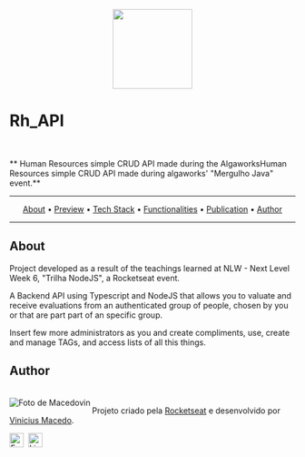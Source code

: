 <p align="center">
  <img src="./README-assets/nlwv_logo.png" width="140px" />
</p>

# Rh_API

<br/>

** Human Resources simple CRUD API made during the AlgaworksHuman Resources simple CRUD API made during algaworks' "Mergulho Java" event.**

---

<p style="text-align:center">
	<a href="#about">About</a> •
  <a href="#preview">Preview</a> •
	<a href="#tech-stack">Tech Stack</a> •
  <a href="#functionalities">Functionalities</a> •
	<a href="#publication">Publication</a> •
	<a href="#author">Author</a> 
</p>

---

## About

Project developed as a result of the teachings learned at NLW - Next Level Week 6, "Trilha NodeJS", a Rocketseat event.

A Backend API using Typescript and NodeJS that allows you to valuate and receive evaluations from an authenticated group of people, chosen by you or that are part part of an specific group.

Insert few more administrators as you and create compliments, use, create and manage TAGs, and access lists of all this things.


## Author

<br/>
<img align="left" src="https://avatars.githubusercontent.com/Macedovin?size=100" alt="Foto de Macedovin">

Projeto criado pela [Rocketseat](https://github.com/Rocketseat) e desenvolvido por [Vinicius&nbsp;Macedo](https://github.com/Macedovin).

<a href="mailto:macedo.vp@gmail.com" target="_blank"><img src="https://img.shields.io/badge/Email-D14836?style=flat&logo=gmail&logoColor=white" alt="Email Badge" height="25"></a>&nbsp;
<a href="https://www.linkedin.com/in/vinicius-macedop/" target="_blank"><img src="https://img.shields.io/badge/Linkedin-0077B5?style=flat&logo=linkedin&logoColor=white" alt="LinkedIn Badge" height="25"></a>&nbsp;

<br clear="left"/>